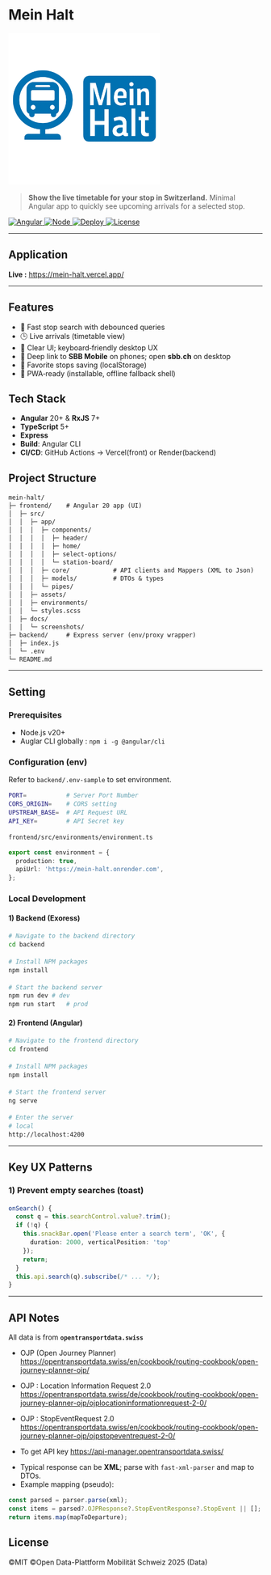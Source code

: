 # Mein Halt

<img src="./frontend/src/assets/img/logo.png" width="300" height="300">


> **Show the live timetable for your stop in Switzerland.**
> Minimal Angular app to quickly see upcoming arrivals for a selected stop.
<p align="left">

  <a href="#">
    <img alt="Angular" src="https://img.shields.io/badge/Angular-20-DD0031?logo=angular&logoColor=white">
  </a>
  
  <a href="#">
    <img alt="Node" src="https://img.shields.io/badge/Node-%E2%89%A520-339933?logo=node.js&logoColor=white">
  </a>

  <a href="#">
    <img alt="Deploy" src="https://img.shields.io/badge/Deploy-Vercel/Render-000000?logo=vercel">
  </a>
  <a href="#license">
    <img alt="License" src="https://img.shields.io/badge/License-MIT-blue.svg">
  </a>
</p>

---

## Application

**Live :** https://mein-halt.vercel.app/


---

## Features

* 🔎 Fast stop search with debounced queries
* 🕒 Live arrivals (timetable view)
* 📱 Clear UI; keyboard‑friendly desktop UX
* 🔗 Deep link to **SBB Mobile** on phones; open **sbb.ch** on desktop
* 💾 Favorite stops saving (localStorage)
* 🚀 PWA‑ready (installable, offline fallback shell)

## Tech Stack

* **Angular** 20+ & **RxJS** 7+
* **TypeScript** 5+
* **Express** 
* **Build**: Angular CLI
* **CI/CD**: GitHub Actions → Vercel(front) or Render(backend)

## Project Structure

```
mein-halt/
├─ frontend/    # Angular 20 app (UI)
│  ├─ src/
│  │  ├─ app/
│  │  │  ├─ components/
│  │  │  │  ├─ header/
│  │  │  │  ├─ home/
│  │  │  │  ├─ select-options/
│  │  │  │  └─ station-board/
│  │  │  ├─ core/            # API clients and Mappers (XML to Json)
│  │  │  ├─ models/          # DTOs & types
│  │  │  └─ pipes/           
│  │  ├─ assets/
│  │  ├─ environments/
│  │  └─ styles.scss
│  ├─ docs/
│  │  └─ screenshots/
├─ backend/     # Express server (env/proxy wrapper)
│  ├─ index.js
│  └─ .env
└─ README.md
```

---

## Setting

### Prerequisites

- Node.js v20+
- Auglar CLI globally : ``npm i -g @angular/cli``

### Configuration (env)

Refer to `backend/.env-sample` to set environment.

``` bash
PORT=           # Server Port Number
CORS_ORIGIN=    # CORS setting
UPSTREAM_BASE=  # API Request URL 
API_KEY=        # API Secret key
```


`frontend/src/environments/environment.ts`

```ts
export const environment = {
  production: true,
  apiUrl: 'https://mein-halt.onrender.com',
};
```

### Local Development

#### 1) Backend (Exoress)

``` bash
# Navigate to the backend directory
cd backend

# Install NPM packages
npm install

# Start the backend server
npm run dev # dev
npm run start   # prod  

```

#### 2) Frontend (Angular)

```bash
# Navigate to the frontend directory
cd frontend 

# Install NPM packages
npm install

# Start the frontend server
ng serve

# Enter the server
# local
http://localhost:4200


```

---

## Key UX Patterns

### 1) Prevent empty searches (toast)

```ts
onSearch() {
  const q = this.searchControl.value?.trim();
  if (!q) {
    this.snackBar.open('Please enter a search term', 'OK', {
      duration: 2000, verticalPosition: 'top'
    });
    return;
  }
  this.api.search(q).subscribe(/* ... */);
}
```

---

## API Notes
All data is from  **``opentransportdata.swiss``**


- OJP (Open Journey Planner)
https://opentransportdata.swiss/en/cookbook/routing-cookbook/open-journey-planner-ojp/

- OJP : Location Information Request 2.0
https://opentransportdata.swiss/de/cookbook/routing-cookbook/open-journey-planner-ojp/ojplocationinformationrequest-2-0/

- OJP : StopEventRequest 2.0
https://opentransportdata.swiss/en/cookbook/routing-cookbook/open-journey-planner-ojp/ojpstopeventrequest-2-0/

- To get API key
https://api-manager.opentransportdata.swiss/



* Typical response can be **XML**; parse with `fast-xml-parser` and map to DTOs.
* Example mapping (pseudo):

```ts
const parsed = parser.parse(xml);
const items = parsed?.OJPResponse?.StopEventResponse?.StopEvent || [];
return items.map(mapToDeparture);
```

## License

©MIT
©Open Data-Plattform Mobilität Schweiz 2025 (Data)



